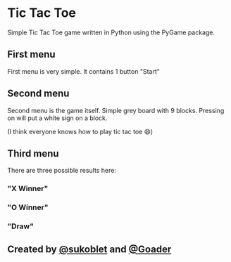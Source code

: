 # Tic Tac Toe
Simple Tic Tac Toe game written in Python using the PyGame package.
 
## First menu
First menu is very simple. It contains 1 button "Start"

## Second menu
Second menu is the game itself. Simple grey board with 9 blocks.
Pressing on will put a white sign on a block.
   
(I think everyone knows how to play tic tac toe :smile:)
 
## Third menu
There are three possible results here:

### "X Winner" 
### "O Winner"
### "Draw"
 
## Created by [@sukoblet](https://github.com/sukoblet) and [@Goader](https://github.com/Goader)

